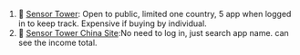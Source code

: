 1. 💚 [Sensor Tower](https://sensortower.com/): Open to public, limited one country, 5 app when logged in to keep track. Expensive if buying by individual.
2. 💚 [Sensor Tower China Site](https://app.sensortower-china.com/?locale=zh-CN):No need to log in, just search app name. can see the income total.
